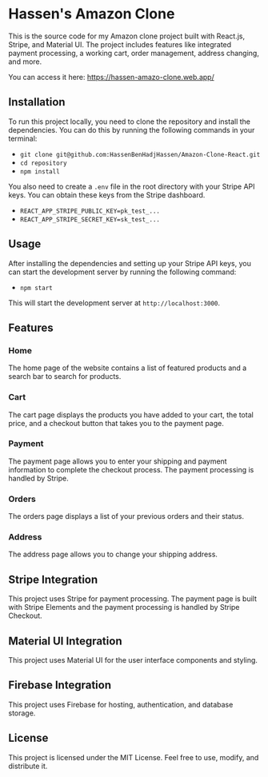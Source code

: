 # Hassen's Amazon Clone

This is the source code for my Amazon clone project built with React.js, Stripe, and Material UI. The project includes features like integrated payment processing, a working cart, order management, address changing, and more.

You can access it here: https://hassen-amazo-clone.web.app/

## Installation

To run this project locally, you need to clone the repository and install the dependencies. You can do this by running the following commands in your terminal:
- `git clone git@github.com:HassenBenHadjHassen/Amazon-Clone-React.git`
- `cd repository`
- `npm install`


You also need to create a `.env` file in the root directory with your Stripe API keys. You can obtain these keys from the Stripe dashboard.

- `REACT_APP_STRIPE_PUBLIC_KEY=pk_test_...`
- `REACT_APP_STRIPE_SECRET_KEY=sk_test_...`


## Usage

After installing the dependencies and setting up your Stripe API keys, you can start the development server by running the following command:

- `npm start`


This will start the development server at `http://localhost:3000`.

## Features

### Home

The home page of the website contains a list of featured products and a search bar to search for products.

### Cart

The cart page displays the products you have added to your cart, the total price, and a checkout button that takes you to the payment page.

### Payment

The payment page allows you to enter your shipping and payment information to complete the checkout process. The payment processing is handled by Stripe.

### Orders

The orders page displays a list of your previous orders and their status.

### Address

The address page allows you to change your shipping address.

## Stripe Integration

This project uses Stripe for payment processing. The payment page is built with Stripe Elements and the payment processing is handled by Stripe Checkout.

## Material UI Integration

This project uses Material UI for the user interface components and styling.

## Firebase Integration

This project uses Firebase for hosting, authentication, and database storage.

## License

This project is licensed under the MIT License. Feel free to use, modify, and distribute it.
